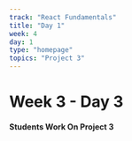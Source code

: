 ```yaml
---
track: "React Fundamentals"
title: "Day 1"
week: 4
day: 1
type: "homepage"
topics: "Project 3"
---
```



# Week 3 - Day 3

#### Students Work On Project 3
